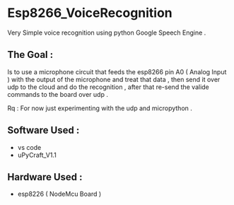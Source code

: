 # Esp8266_VoiceRecognition

Very Simple voice recognition using python Google Speech Engine .

## The Goal :

Is to use a microphone circuit that feeds the esp8266 pin A0 ( Analog Input ) with the output of the microphone and treat that data , then send it over udp to the cloud and do the recognition , after that re-send the valide commands to the board over udp .

Rq : For now just experimenting with the udp and micropython .

## Software Used :

- vs code
- uPyCraft_V1.1

## Hardware Used :

- esp8226 ( NodeMcu Board )
